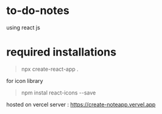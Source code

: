 # to-do-notes
using react js 


# required installations 
> npx create-react-app . 

for icon library 
> npm instal react-icons --save 




hosted on vercel server : 
https://create-noteapp.vervel.app

